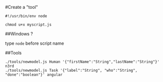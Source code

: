#Create a "tool"

    #!/usr/bin/env node

    chmod u+x myscript.js

##Windows ?

type `node` before script name

##Tools

    ./tools/newmodel.js Human '{"firstName":"String","lastName":"String"}' n3rd
    ./tools/newmodel.js Task '{"label":"String", "who":"String", "done":"boolean"}' angular